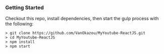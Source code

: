 
### Getting Started

Checkout this repo, install dependencies, then start the gulp process with the following:

```
> git clone https://github.com/VanOkazou/MyYoutube-ReactJS.git
> cd MyYoutube-ReactJS
> npm install
> npm start
